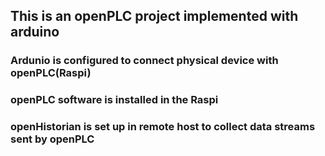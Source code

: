 ## This is an openPLC project implemented with arduino

### Ardunio is configured to connect physical device with openPLC(Raspi)

### openPLC software is installed in the Raspi

### openHistorian is set up in remote host to collect data streams sent by openPLC
